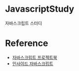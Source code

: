 # JavascriptStudy
자바스크립트 스터디

# Reference
- [자바스크립트 프로젝트북](http://book.naver.com/bookdb/book_detail.nhn?bid=12285042)
- [인사이드 자바스크립트](http://book.naver.com/bookdb/book_detail.nhn?bid=7400243)
